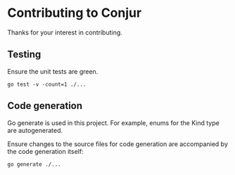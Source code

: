 # Contributing to Conjur

Thanks for your interest in contributing.

## Testing

Ensure the unit tests are green.

```shell
go test -v -count=1 ./...
```

## Code generation

Go generate is used in this project. For example, enums for the Kind type are autogenerated.

Ensure changes to the source files for code generation are accompanied by the code generation itself:

```shell
go generate ./...
```
